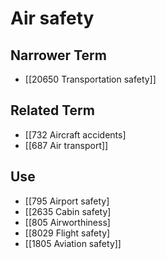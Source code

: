 # Air safety  

## Narrower Term

- [[20650 Transportation safety]]  

## Related Term

- [[732 Aircraft accidents]
- [[687 Air transport]]  

## Use

- [[795 Airport safety]
- [[2635 Cabin safety]
- [[805 Airworthiness]
- [[8029 Flight safety]
- [[1805 Aviation safety]]  

